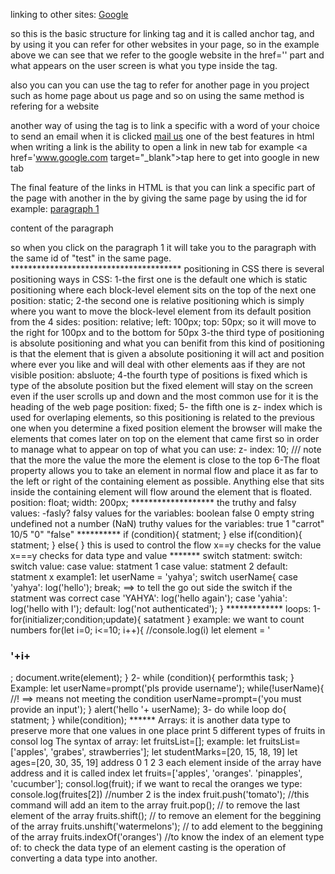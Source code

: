 linking to other sites:
<a href='https://www.google.com'>Google</a>

so this is the basic structure for linking tag and it is called anchor tag, and by using it you can refer for other 
websites in your page, so in the example above we can see that we refer to the google website in the href='' part
and what appears on the user screen is what you type inside the tag.

also you can you can use the <a> tag to refer for another page in you project such as home page about us page and so on 
using the same method is refering for a website 

another way of using the <a> tag is to link a specific with a word of your choice to send an email when it is clicked 
<a href='example@example.com'>mail us</a>
one of the best features in html when writing a link is the ability to open a link in new tab for example
<a href='www.google.com target="_blank">tap here to get into google in new tab </a>

The final feature of the links in HTML is that you can link a specific part of the page with another in the by giving the 
same page by using the id for example:
<a href="#test">paragraph 1</a>
<p id="test">content of the paragraph</p>
so when you click on the paragraph 1 it will take you to the paragraph with the same id of "test" in the same page.
***************************************
positioning in CSS
 there is several positioning ways in CSS: 
1-the first one is the default one which is static positioning where each block-level element sits on the top of the next one 
position: static;
2-the second one is relative positioning which is simply where you want to move the block-level element from its 
default position from the 4 sides:
position: relative;
left: 100px;
top: 50px;
so it will move to the right for 100px and to the bottom for 50px
3-the third type of positioning is absolute positioning and what you can benifit from this kind of positioning is that the 
element that is given a absolute positioning it will act and position where ever you like and will deal with other elements aas if 
they are not visible 
position: absluote;
4-the fourth type of positions is fixed which is type of the absolute position but the fixed element will stay on the screen 
even if the user scrolls up and down and the most common use for it is the heading of the web page
position: fixed;
5- the fifth one is z- index which is used for overlaping elements, so this positioning is related to the previous one
when you determine a fixed position element the browser will make the elements that comes later on top on the element 
that came first so in order to manage what to appear on top of what you can use:
z- index: 10; /// note that the more the value the more the element is close to the top 
6-The float property allows you to take an element in normal flow and place it as far to the left or right of the containing
element as possible.
Anything else that sits inside the containing element will flow around the element that is floated.
position: float;
width: 200px;
*******************
the truthy and falsy values:
-fasly?
falsy values for the variables:
boolean false
0
empty string
undefined
not a number (NaN)
truthy values for the variables:
true
1
"carrot"
10/5
"0"
"false"
**********
if (condition){
	statment;
} else if(condition){
statment;
} else{
}
this is used to control the flow
x==y checks for the value
x===y checks for data type and value
*******
switch statment:
switch:
switch value:
case value: statment 1
case value: statment 2
default: statment x
example1:
let userName = 'yahya';
switch userName{
case 'yahya':
		log('hello');
break; ==> to tell the  go out side the switch if the statment was correct
case 'YAHYA':
		log('hello again');
case 'yahia':
		log('hello with I');
default:
	log('not authenticated');
}
*************
loops:
	1-for(initializer;condition;update){
satatment
}
example:
we want to count numbers
for(let i=0; i<=10; i++){
	//console.log(i)
	let element = '<h3>'+i+</h3>;
	document.write(element);
}
2- while (condition){
performthis task;
}
Example:
	let userName=prompt('pls provide username');
	while(!userName){
	//! ==> means not meeting the condition
userName=prompt=('you must provide an input');
}
alert('hello '+ userName);
3- do while loop
	do{
	  statment;
}	while(condition);
******
Arrays: it is another data type to preserve more that one values in one place
print 5 different types of fruits in consol log
The syntax of array:
let fruitsList=[];
example:
let fruitsList=['apples', 'grabes', strawberries'];
let studentMarks=[20, 15, 18, 19]
let ages=[20, 30, 35, 19]
address     0   1   2   3
each element inside of the array have address and it is called index
let fruits=['apples', 'oranges'. 'pinapples', 'cucumber'];
consol.log(fruit);
if we want to recal the oranges we type:
console.log(fruites[2])
//number 2 is the index
fruit.push('tomato'); //this command will add an item to the array
fruit.pop(); // to remove the last element of the array
fruits.shift(); // to remove an element for the beggining of the array
fruits.unshift('watermelons'); // to add element to the beggining of the array
fruits.indexOf('oranges') //to know the index of an element
type of: to check the data type of an element
casting is the operation of converting a data type into another.